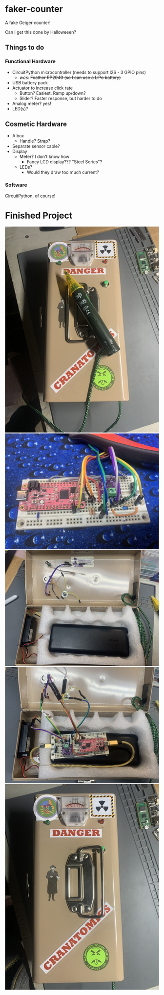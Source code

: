 # faker-counter
A fake Geiger counter!

Can I get this done by Halloweeen?

## Things to do

### Functional Hardware
* CircuitPython microcontroller (needs to support I2S - 3 GPIO pins)
  * *was:* <strike>Feather RP2040 (so I can use a LiPo battery)</strike>
* USB battery pack
* Actuator to increase click rate
  * Button? Easiest. Ramp up/down?
  * Slider? Faster response, but harder to do
* Analog meter? yes!
* LED(s)?

## Cosmetic Hardware
* A box
  * Handle? Strap?
* Separate sensor cable?
* Display
  * Meter? I don't know how
    * Fancy LCD display??? "Steel Series"?
  * LEDs?
    * Would they draw too much current?

### Software
CircuitPython, of course!

# Finished Project

![Assembled project](doc_images/fakercounter.jpeg "G")
![Assembled project](doc_images/board_overall.jpeg "Feather board assembled")
![Assembled project](doc_images/case_no_board.jpeg "X")
![Assembled project](doc_images/assembled.jpeg "Assembled")
![Finished project](doc_images/case_outside.jpeg "The finished project")
